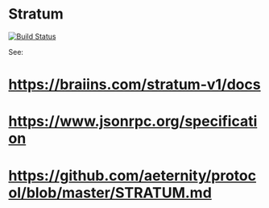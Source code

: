 # Stratum

[![Build Status](https://github.com/colinxs/Stratum.jl/workflows/CI/badge.svg)](https://github.com/colinxs/Stratum.jl/actions)

See: 

# https://braiins.com/stratum-v1/docs
# https://www.jsonrpc.org/specification
# https://github.com/aeternity/protocol/blob/master/STRATUM.md
